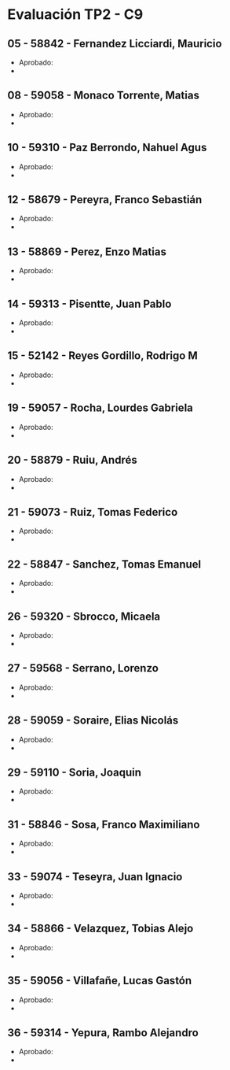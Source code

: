 # Evaluación TP2 - C9

## 05 - 58842 - Fernandez Licciardi, Mauricio
- Aprobado: 
- 

## 08 - 59058 - Monaco Torrente, Matias
- Aprobado: 
- 

## 10 - 59310 - Paz Berrondo, Nahuel Agus
- Aprobado: 
- 

## 12 - 58679 - Pereyra, Franco Sebastián
- Aprobado: 
- 

## 13 - 58869 - Perez, Enzo Matias
- Aprobado: 
- 

## 14 - 59313 - Pisentte, Juan Pablo
- Aprobado: 
- 

## 15 - 52142 - Reyes Gordillo, Rodrigo M
- Aprobado: 
- 

## 19 - 59057 - Rocha, Lourdes Gabriela
- Aprobado: 
- 

## 20 - 58879 - Ruiu, Andrés
- Aprobado: 
- 

## 21 - 59073 - Ruiz, Tomas Federico
- Aprobado: 
- 

## 22 - 58847 - Sanchez, Tomas Emanuel
- Aprobado: 
- 

## 26 - 59320 - Sbrocco, Micaela
- Aprobado: 
- 

## 27 - 59568 - Serrano, Lorenzo
- Aprobado: 
- 

## 28 - 59059 - Soraire, Elias Nicolás
- Aprobado: 
- 

## 29 - 59110 - Soria, Joaquin
- Aprobado: 
- 

## 31 - 58846 - Sosa, Franco Maximiliano
- Aprobado: 
- 

## 33 - 59074 - Teseyra, Juan Ignacio
- Aprobado: 
- 

## 34 - 58866 - Velazquez, Tobias Alejo
- Aprobado: 
- 

## 35 - 59056 - Villafañe, Lucas Gastón
- Aprobado: 
- 

## 36 - 59314 - Yepura, Rambo Alejandro
- Aprobado: 
- 